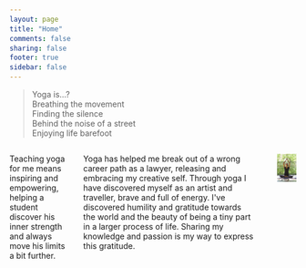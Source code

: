 ```yaml
---
layout: page
title: "Home"
comments: false
sharing: false
footer: true
sidebar: false
---
```


> Yoga is...?  
> Breathing the movement  
> Finding the silence  
> Behind the noise of a street  
> Enjoying life barefoot

<div class="columns">

<p>Teaching yoga for me means inspiring and empowering, helping a student discover his inner strength and always move his limits a bit further.</p>

<p>Yoga has helped me break out of a wrong career path as a lawyer, releasing and embracing my creative self. Through yoga I have discovered myself as an artist and traveller, brave and full of energy. I've discovered humility and gratitude towards the world and the beauty of being a tiny part in a larger process of life. Sharing my knowledge and passion is my way to express this gratitude.</p>

<div class="ornament"></div>

<p class="centeredimage"><img src="images/Siddhasana.jpg" alt="Siddhasana"></img></p>

</div>